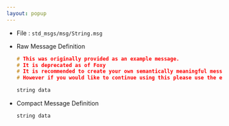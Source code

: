 ```yaml
---
layout: popup
---
```


- File : `std_msgs/msg/String.msg`
- Raw Message Definition

  ```c
  # This was originally provided as an example message.
  # It is deprecated as of Foxy
  # It is recommended to create your own semantically meaningful message.
  # However if you would like to continue using this please use the equivalent in example_msgs.

  string data
  ```

- Compact Message Definition

  ```c
  string data
  ```
